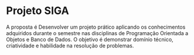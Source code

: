 # Projeto SIGA
A proposta é Desenvolver um projeto prático aplicando os conhecimentos adquiridos durante o semestre nas disciplinas de Programação Orientada a Objetos e Banco de Dados. O objetivo é demonstrar domínio técnico, criatividade e habilidade na resolução de problemas.
